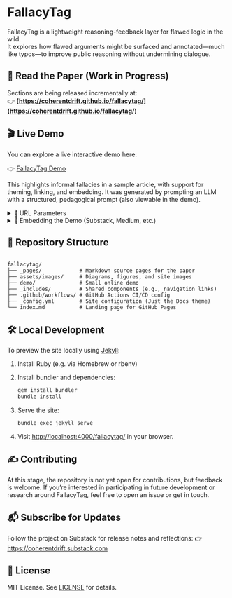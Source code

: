 # FallacyTag

FallacyTag is a lightweight reasoning-feedback layer for flawed logic in the wild.  
It explores how flawed arguments might be surfaced and annotated—much like typos—to improve public reasoning without undermining dialogue.

## 📄 Read the Paper (Work in Progress)

Sections are being released incrementally at:  
👉 **[https://coherentdrift.github.io/fallacytag/](https://coherentdrift.github.io/fallacytag/)**

## 🎬 Live Demo

You can explore a live interactive demo here:

👉 [FallacyTag Demo](https://coherentdrift.github.io/fallacytag/demo/)

This highlights informal fallacies in a sample article, with support for theming, linking, and embedding. It was generated by prompting an LLM with a structured, pedagogical prompt (also viewable in the demo).

<details>
<summary>🔗 URL Parameters</summary>

<br/>

You can control demo behavior using optional parameters:

| Parameter   | Example                             | Description                                                                 |
|-------------|-------------------------------------|-----------------------------------------------------------------------------|
| `highlight` | `?highlight=f2`                     | Scrolls to and highlights the fallacy with `data-id="f2"`                   |
| `theme`     | `?theme=academic`                   | Sets visual style. Options: `default`, `academic`, `colorful`              |
| Combined    | `?highlight=f2&theme=academic`      | Combines targeting with theming                                             |

Each fallacy tag in the HTML must have a unique `data-id` attribute (e.g., `f1`, `f2`, etc.).

</details>

<details>
<summary>🧩 Embedding the Demo (Substack, Medium, etc.)</summary>

<br/>

To embed the demo into any iframe-compatible platform:

```html
<iframe
  src="https://coherentdrift.github.io/fallacytag/demo/?embed=true"
  width="100%"
  height="600"
  style="border: none;"
  loading="lazy"
></iframe>
```

You can include parameters like `highlight` and `theme`:

```html
<iframe
  src="https://coherentdrift.github.io/fallacytag/demo/?highlight=f2&theme=academic&embed=true"
  width="100%"
  height="600"
  style="border: none;"
></iframe>
```

- `?embed=true` can be used to suppress explanatory context.
- Adjust `height` based on your layout.

</details>



## 📁 Repository Structure

<pre lang="markdown"><code>
fallacytag/
├── _pages/            # Markdown source pages for the paper
├── assets/images/     # Diagrams, figures, and site images
├── demo/              # Small online demo
├── _includes/         # Shared components (e.g., navigation links)
├── .github/workflows/ # GitHub Actions CI/CD config
├── _config.yml        # Site configuration (Just the Docs theme)
└── index.md           # Landing page for GitHub Pages
</code></pre>

## 🛠 Local Development

To preview the site locally using [Jekyll](https://jekyllrb.com/):

1. Install Ruby (e.g. via Homebrew or rbenv)
2. Install bundler and dependencies:

   ```bash
   gem install bundler
   bundle install
   ```

3. Serve the site:

   ```bash
   bundle exec jekyll serve
   ```

4. Visit <http://localhost:4000/fallacytag/> in your browser.

## ✍️ Contributing

At this stage, the repository is not yet open for contributions, but feedback is welcome.
If you’re interested in participating in future development or research around FallacyTag, feel free to open an issue or get in touch.

## 📬 Subscribe for Updates

Follow the project on Substack for release notes and reflections:
👉 <https://coherentdrift.substack.com>

## 📝 License

MIT License. See [LICENSE](https://opensource.org/licenses/MIT) for details.
